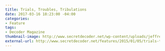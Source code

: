 ```yaml
---
title: Trials, Troubles, Tribulations
date: 2017-03-16 18:23:00 -04:00
categories:
- Feature
tags:
- Decoder Magazine
thumbnail-image: http://www.secretdecoder.net/wp-content/uploads/jeffrey_feature.png
external-url: http://www.secretdecoder.net/features/2015/01/05/trials-troubles-tribulations-jeffereys-2014-wrap-up/
---
```


